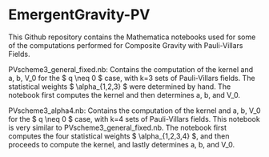 # EmergentGravity-PV
This Github repository contains the Mathematica notebooks used for some of the computations performed for Composite Gravity with Pauli-Villars Fields. 

PVscheme3_general_fixed.nb: Contains the computation of the kernel and a, b, V_0 for the $ q \neq 0 $ case, with k=3 sets of Pauli-Villars fields. The statistical weights $ \alpha_{1,2,3} $ were determined by hand. The notebook first computes the kernel and then determines a, b, and V_0.

PVscheme3_alpha4.nb: Contains the computation of the kernel and a, b, V_0 for the $ q \neq 0 $ case, with k=4 sets of Pauli-Villars fields. This notebook is very similar to PVscheme3_general_fixed.nb. The notebook first computes the four statistical weights $ \alpha_{1,2,3,4} $, and then proceeds to compute the kernel, and lastly determines a, b, and V_0.
